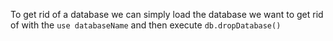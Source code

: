 To get rid of a database we can simply load the database we want to get rid of with the `use databaseName` and then execute `db.dropDatabase()`